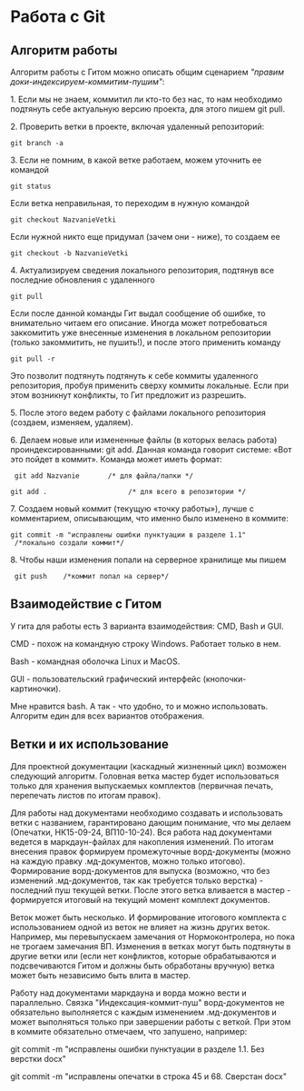 # Работа с Git

## Алгоритм работы 

Алгоритм работы с Гитом можно описать общим сценарием *"правим доки-индексируем-коммитим-пушим"*:

1\.  Если мы не знаем, коммитил ли кто-то без нас, то нам необходимо
    подтянуть себе актуальную версию проекта, для этого пишем git pull.

2\.  Проверить ветки в проекте, включая удаленный репозиторий:

``` git branch -a ```

3\.  Если не помним, в какой ветке работаем, можем уточнить ее командой

``` git status ```

Если ветка неправильная, то переходим в нужную командой

```git checkout NazvanieVetki```

Если нужной никто еще придумал (зачем они - ниже), то создаем ее

```git checkout -b NazvanieVetki```

4\. Актуализируем сведения локального репозитория, подтянув все последние обновления с удаленного

```git pull```

Если после данной команды Гит выдал сообщение об ошибке, то внимательно читаем его описание. Иногда может потребоваться заккомитить уже внесенные изменения в локальном репозитории (только закоммитить, не пушить!), и после этого применить команду 

```git pull -r```

Это позволит подтянуть подтянуть к себе коммиты удаленного репозитория, пробуя применить сверху коммиты локальные. Если при этом возникнут конфликты, то Гит предложит из разрешить.

5\. После этого ведем работу с файлами локального репозитория (создаем, изменяем, удаляем).

6\.  Делаем новые или измененные файлы (в которых велась работа)
    проиндексированными: git add. Данная команда говорит системе: «Вот
    это пойдет в коммит». Команда может иметь формат:

``` git add Nazvanie       /* для файла/папки */```

```git add .                    /* для всего в репозитории */```

7\.  Создаем новый коммит (текущую «точку работы»), лучше с комментарием,
    описывающим, что именно было изменено в коммите:

```git commit -m "исправлены ошибки пунктуации в разделе 1.1"   /*локально создали коммит*/```

8\.  Чтобы наши изменения попали на серверное хранилище мы пишем

``` git push    /*коммит попал на сервер*/```

## Взаимодействие с Гитом 

У гита для работы есть 3 варианта взаимодействия: CMD, Bash и GUI.

CMD - похож на командную строку Windows. Работает только в нем.

Bash - командная оболочка Linux и MacOS.

GUI - пользовательский графический интерфейс (кнопочки-картиночки).

Мне нравится bash. А так - что удобно, то и можно использовать. Алгоритм
един для всех вариантов отображения.

## Ветки и их использование 

Для проектной документации (каскадный жизненный цикл) возможен следующий алгоритм.
Головная ветка мастер будет использоваться только для хранения выпускаемых комплектов (первичная печать, перепечать листов по
итогам правок).

Для работы над документами необходимо создавать и использовать ветки с
названием, гарантировано дающим понимание, что мы делаем (Опечатки,
НК15-09-24, ВП10-10-24). Вся работа над документами ведется в
маркдаун-файлах для накопления изменений. По итогам внесения правок
формируем промежуточные ворд-документы (можно на каждую правку
.мд-документов, можно только итогово). Формирование ворд-документов для
выпуска (возможно, что без изменений .мд-документов, так как требуется
только верстка) - последний пуш текущей ветки.
После этого ветка вливается в мастер - формируется итоговый на текущий
момент комплект документов.

Веток может быть несколько. И формирование итогового комплекта с
использованием одной из веток не влияет на жизнь других веток.
Например, мы перевыпускаем замечания от Нормоконтролера, но пока не трогаем
замечания ВП. 
Изменения в ветках могут быть подтянуты в другие ветки
или (если нет конфликтов, которые обрабатываются и подсвечиваются Гитом
и должны быть обработаны вручную) ветка может быть независимо быть влита
в мастер.

Работу над документами маркдауна и ворда можно вести и параллельно.
Связка "Индексация-коммит-пуш" ворд-документов не обязательно выполняется с
каждым изменением .мд-документов и может выполняться только при
завершении работы с веткой. При этом в коммите обязательно отмечаем, что
запушено, например:

git commit -m "исправлены ошибки пунктуации в
разделе 1.1. Без верстки docx"

git commit -m "исправлены опечатки в
строка 45 и 68. Сверстан docx"  